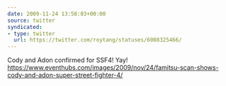 ```yaml
---
date: 2009-11-24 13:58:03+00:00
source: twitter
syndicated:
- type: twitter
  url: https://twitter.com/roytang/statuses/6008325466/
---
```


Cody and Adon confirmed for SSF4! Yay! https://www.eventhubs.com/images/2009/nov/24/famitsu-scan-shows-cody-and-adon-super-street-fighter-4/